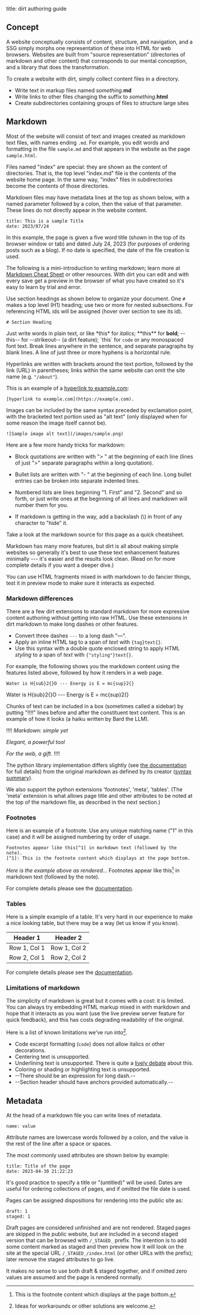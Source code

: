 title: dirt authoring guide

## Concept

A website conceptually consists of content, structure, and navigation,
and a SSG simply morphs one representation of these into HTML for web
browsers. Websites are built from "source representation" (directories
of markdown and other content) that corresponds to our mental
conception, and a library that does the transformation.

To create a website with dirt, simply collect content files in a directory.

* Write text in markup files named *something*.**md**
* Write links to other files changing the suffix to *something*.**html**
* Create subdirectories containing groups of files to structure large sites

## Markdown

Most of the website will consist of text and images created as markdown
text files, with names ending `.md`. For example, you edit words and
formatting in the file `sample.md` and that appears in the website as
the page `sample.html`.

Files named "index" are special: they are shown as the content of
directories. That is, the top level "index.md" file is the contents of the
website home page. In the same way, "index" files in subdirectories
become the contents of those directories.

Markdown files may have metadata lines at the top as shown below, with a
named parameter followed by a colon, then the value of that parameter.
These lines do not directly appear in the website content.

    title: This is a sample Title
    date: 2023/07/24

In this example, the page is given a five word title (shown in the top
of its browser window or tab) and dated July 24, 2023 (for purposes of
ordering posts such as a blog). If no date is specified, the date of the
file creation is used.

The following is a mini-introduction to writing markdown; learn more at
[Markdown Cheat Sheet](https://daringfireball.net/projects/markdown/syntax)
or other resources. 
With dirt you can edit and with every save get a preview in the browser
of what you have created so it's easy to learn by trial and error.

Use section headings as shown below to organize your document.
One `#` makes a top level (H1) heading; use two or more for nested subsections.
For referencing HTML ids will be assigned (hover over section to see its id).

    # Section Heading

Just write words in plain text, or like \*this\* for *italics*;
\*\*this\*\* for **bold**; \-\-this\-\- for --strikeout-- (a dirt feature);
\`this\` for `code` or any monospaced font text. 
Break lines anywhere in the sentence, and separate paragraphs by blank lines.
A line of just three or more hyphens is a horizontal rule.

Hyperlinks are written with brackets around the text portion, followed
by the link (URL) in parentheses; links within the same website can omit
the site name (e.g. `"/about"`).

This is an example of a [hyperlink to example.com](https://example.com):

    [hyperlink to example.com](https://example.com).

Images can be included by the same syntax preceded by exclamation point,
with the bracketed text portion used as "alt text" (only displayed
when for some reason the image itself cannot be). 

    ![Sample image alt text](/images/sample.png)

Here are a few more handy tricks for markdown:

-   Block quotations are written with "> " at the beginning of each
    line (lines of just ">" separate paragraphs within a long quotation).

-   Bullet lists are written with "- " at the beginning of each line.
    Long bullet entries can be broken into separate indented lines.

-   Numbered lists are lines beginning "1. First" and "2. Second"
    and so forth, or just write ones at the beginning of all lines and
    markdown will number them for you.

-   If markdown is getting in the way, add a backslash (\\) in front of
    any character to "hide" it.

Take a look at the markdown source for this page as a quick cheatsheet.

Markdown has many more features, but dirt is all about making simple
websites so generally it's best to use these text enhancement features
minimally --- it's easier and the results look clean.
(Read on for more complete details if you want a deeper dive.)

You can use HTML fragments mixed in with markdown to do fancier things,
test it in preview mode to make sure it interacts as expected.

### Markdown differences

There are a few dirt extensions to standard markdown for more expressive
content authoring without getting into raw HTML. 
Use these extensions in dirt markdown to make long dashes or other features.

* Convert three dashes `---` to a long dash "—".
* Apply an inline HTML tag to a span of *text* with `{tag}text{}`.
* Use this syntax with a double quote enclosed string to apply HTML *styling*
to a span of *text* with `{"styling"}text{}`.

For example, the following shows you the markdown content
using the features listed above, followed by how it renders in a web page.

    Water is H{sub}2{}O --- Energy is E = mc{sup}2{}

Water is H{sub}2{}O --- Energy is E = mc{sup}2{}

Chunks of text can be included in a box (sometimes called a sidebar)
by putting "!!!!" lines before and after the constituent text content.
This is an example of how it looks (a haiku written by Bard the LLM).

!!!!
*Markdown: simple yet*

*Elegant, a powerful tool*

*For the web, a gift.*
!!!!

The python library implementation differs slightly
(see [the documentation](https://python-markdown.github.io/#differences)
for full details) from the original markdown as defined by its creator
([syntax summary](https://daringfireball.net/projects/markdown/syntax)).

We also support the python extensions 'footnotes', 'meta', 'tables'.
(The 'meta' extension is what allows page title and other attributes
to be noted at the top of the markdown file, as described in the next section.)

### Footnotes

Here is an example of a footnote. Use any unique matching name 
("1" in this case) and it will be assigned numbering by order of usage.

    Footnotes appear like this[^1] in markdown text (followed by the note).
    [^1]: This is the footnote content which displays at the page bottom.

*Here is the example above as rendered...* Footnotes appear like this[^1]
in markdown text (followed by the note).
[^1]: This is the footnote content which displays at the page bottom.

For complete details please see
the [documentation](https://python-markdown.github.io/extensions/tables/).

### Tables

Here is a simple example of a table. It's very hard in our experience to
make a nice looking table, but there may be a way (let us know if you know).

Header 1      | Header 2
------------- | -------------
Row 1, Col 1  | Row 1, Col 2
Row 2, Col 1  | Row 2, Col 2

For complete details please see
the [documentation](https://python-markdown.github.io/extensions/tables/).

### Limitations of markdown

The simplicity of markdown is great but it comes with a cost: it is limited.
You can always try embedding HTML markup mixed in with markdown and hope that
it interacts as you want
(use the live preview server feature for quick feedback),
and this has costs degrading readability of the original.

Here is a list of known limitations we've run into[^*].
[^*]: Ideas for workarounds or other solutions are welcome.

* Code excerpt formatting (`code`) does not allow italics or other decorations.
* Centering text is unsupported.
* Underlining text is unsupported. There is quite a [lively 
debate](https://talk.commonmark.org/t/feature-request-underline-text/343/23)
about this.
* Coloring or shading or highlighting text is unsupported.
* --There should be an expression for long dash.--
* --Section header should have anchors provided automatically.--

## Metadata

At the head of a markdown file you can write lines of metadata.

    name: value

Attribute names are lowercase words followed by a colon,
and the value is the rest of the line after a space or spaces.

The most commonly used attributes are shown below by example:

    title: Title of the page
	date: 2023-04-30 21:22:23

It's good practice to specify a title or "(untitled)" will be used.
Dates are useful for ordering collections of pages, and if omitted
the file date is used.

Pages can be assigned dispositions for rendering into the public site as:

    draft: 1
	staged: 1

Draft pages are considered unfinished and are not rendered.
Staged pages are skipped in the public website, but are included in 
a second staged version that can be browsed with `/_STAGED_` prefix.
The intention is to add some content marked as staged and then preview
how it will look on the site at the special URL `/_STAGED_/index.html`
(or other URLs with the prefix); later remove the staged attributes to go live.

It makes no sense to use both draft & staged together, and if omitted
zero values are assumed and the page is rendered normally.

